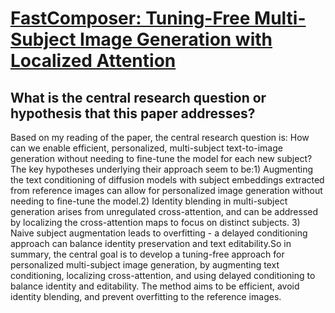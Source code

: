 # [FastComposer: Tuning-Free Multi-Subject Image Generation with Localized   Attention](https://arxiv.org/abs/2305.10431)

## What is the central research question or hypothesis that this paper addresses?

Based on my reading of the paper, the central research question is: How can we enable efficient, personalized, multi-subject text-to-image generation without needing to fine-tune the model for each new subject? The key hypotheses underlying their approach seem to be:1) Augmenting the text conditioning of diffusion models with subject embeddings extracted from reference images can allow for personalized image generation without needing to fine-tune the model.2) Identity blending in multi-subject generation arises from unregulated cross-attention, and can be addressed by localizing the cross-attention maps to focus on distinct subjects. 3) Naive subject augmentation leads to overfitting - a delayed conditioning approach can balance identity preservation and text editability.So in summary, the central goal is to develop a tuning-free approach for personalized multi-subject image generation, by augmenting text conditioning, localizing cross-attention, and using delayed conditioning to balance identity and editability. The method aims to be efficient, avoid identity blending, and prevent overfitting to the reference images.
